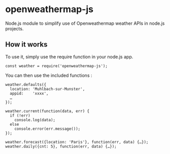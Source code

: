 # openweathermap-js
Node.js module to simplify use of Openweathermap weather APIs in node.js projects.

## How it works
To use it, simply use the require function in your node.js app.
```
const weather = require('openweathermap-js');
```
You can then use the included functions :
```
weather.defaults({
  location: 'Muhlbach-sur-Munster',
  appid:    'xxxx',
  …
});

weather.current(function(data, err) {
  if (!err)
    console.log(data);
  else
    console.error(err.message());
});

weather.forecast({location: 'Paris'}, function(err, data) {…});
weather.daily({cnt: 5}, function(err, data) {…});
```
